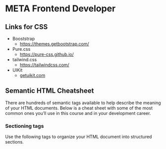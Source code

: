 # META Frontend Developer

## Links for CSS

- Booststrap
  - <https://themes.getbootstrap.com/>
- Pure.css
  - <https://pure-css.github.io/>
- tailwind.css
  - <https://tailwindcss.com/>  
- UIKit
  - [getuikit.com](https://getuikit.com/)

## Semantic HTML Cheatsheet

There are hundreds of semantic tags available to help describe the meaning of your HTML documents.
Below is a cheat sheet with some of the most common ones you’ll use in this course and in your development career.

### Sectioning tags

Use the following tags to organize your HTML document into structured sections.
